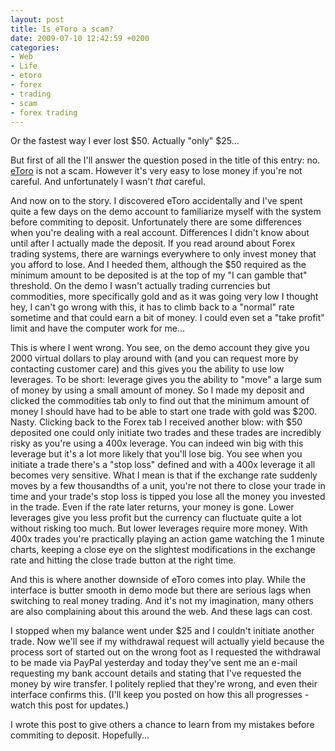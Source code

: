 ```yaml
---
layout: post
title: Is eToro a scam?
date: 2009-07-10 12:42:59 +0200
categories:
- Web
- Life
- etoro
- forex
- trading
- scam
- forex trading
---
```

<p>Or the fastest way I ever lost $50. Actually "only" $25...</p>
<p>But first of all the I'll answer the question posed in the title of this entry: no. <a href="http://www.etoro.com">eToro</a> is not a scam. However it's very easy to lose money if you're not careful. And unfortunately I wasn't <em>that</em> careful.</p>
<p>And now on to the story. I discovered eToro accidentally and I've spent quite a few days on the demo account to familiarize myself with the system before commiting to deposit. Unfortunately there are some differences when you're dealing with a real account. Differences I didn't know about until after I actually made the deposit. If you read around about Forex trading systems, there are warnings everywhere to only invest money that you afford to lose. And I heeded them, although the $50 required as the minimum amount to be deposited is at the top of my "I can gamble that" threshold. On the demo I wasn't actually trading currencies but commodities, more specifically gold and as it was going very low I thought hey, I can't go wrong with this, it has to climb back to a "normal" rate sometime and that could earn a bit of money. I could even set a "take profit" limit and have the computer work for me...</p>
<p>This is where I went wrong. You see, on the demo account they give you 2000 virtual dollars to play around with (and you can request more by contacting customer care) and this gives you the ability to use low leverages. To be short: leverage gives you the ability to "move" a large sum of money by using a small amount of money. So I made my deposit and clicked the commodities tab only to find out that the minimum amount of money I should have had to be able to start one trade with gold was $200. Nasty. Clicking back to the Forex tab I received another blow: with $50 deposited one could only initiate two trades and these trades are incredibly risky as you're using a 400x leverage. You can indeed win big with this leverage but it's a lot more likely that you'll lose big. You see when you initiate a trade there's a "stop loss" defined and with a 400x leverage it all becomes very sensitive. What I mean is that if the exchange rate suddenly moves by a few thousandths of a unit, you're not there to close your trade in time and your trade's stop loss is tipped you lose all the money you invested in the trade. Even if the rate later returns, your money is gone. Lower leverages give you less profit but the currency can fluctuate quite a lot without risking too much. But lower leverages require more money. With 400x trades you're practically playing an action game watching the 1 minute charts, keeping a close eye on the slightest modifications in the exchange rate and hitting the close trade button at the right time.</p>
<p>And this is where another downside of eToro comes into play. While the interface is butter smooth in demo mode but there are serious lags when switching to real money trading. And it's not my imagination, many others are also complaining about this around the web. And these lags can cost.</p>
<p>I stopped when my balance went under $25 and I couldn't initiate another trade. Now we'll see if my withdrawal request will actually yield because the process sort of started out on the wrong foot as I requested the withdrawal to be made via PayPal yesterday and today they've sent me an e-mail requesting my bank account details and stating that I've requested the money by wire transfer. I politely replied that they're wrong, and even their interface confirms this. (I'll keep you posted on how this all progresses - watch this post for updates.)</p>
<p>I wrote this post to give others a chance to learn from my mistakes before commiting to deposit. Hopefully...</p>
